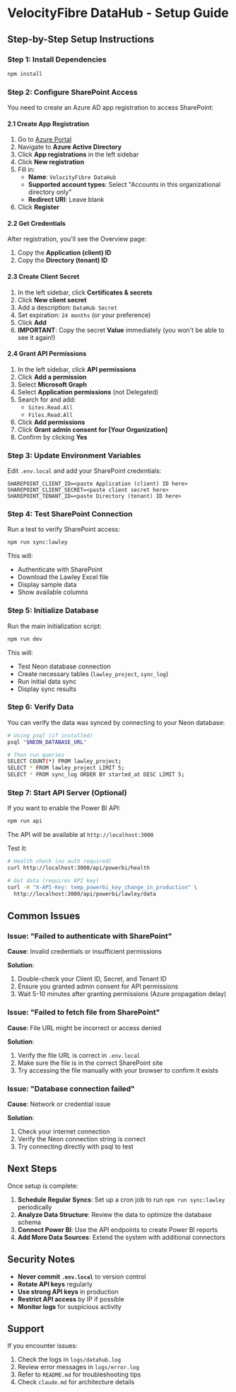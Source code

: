 # VelocityFibre DataHub - Setup Guide

## Step-by-Step Setup Instructions

### Step 1: Install Dependencies

```bash
npm install
```

### Step 2: Configure SharePoint Access

You need to create an Azure AD app registration to access SharePoint:

#### 2.1 Create App Registration

1. Go to [Azure Portal](https://portal.azure.com/)
2. Navigate to **Azure Active Directory**
3. Click **App registrations** in the left sidebar
4. Click **New registration**
5. Fill in:
   - **Name**: `VelocityFibre DataHub`
   - **Supported account types**: Select "Accounts in this organizational directory only"
   - **Redirect URI**: Leave blank
6. Click **Register**

#### 2.2 Get Credentials

After registration, you'll see the Overview page:

1. Copy the **Application (client) ID**
2. Copy the **Directory (tenant) ID**

#### 2.3 Create Client Secret

1. In the left sidebar, click **Certificates & secrets**
2. Click **New client secret**
3. Add a description: `DataHub Secret`
4. Set expiration: `24 months` (or your preference)
5. Click **Add**
6. **IMPORTANT**: Copy the secret **Value** immediately (you won't be able to see it again!)

#### 2.4 Grant API Permissions

1. In the left sidebar, click **API permissions**
2. Click **Add a permission**
3. Select **Microsoft Graph**
4. Select **Application permissions** (not Delegated)
5. Search for and add:
   - `Sites.Read.All`
   - `Files.Read.All`
6. Click **Add permissions**
7. Click **Grant admin consent for [Your Organization]**
8. Confirm by clicking **Yes**

### Step 3: Update Environment Variables

Edit `.env.local` and add your SharePoint credentials:

```env
SHAREPOINT_CLIENT_ID=<paste Application (client) ID here>
SHAREPOINT_CLIENT_SECRET=<paste client secret here>
SHAREPOINT_TENANT_ID=<paste Directory (tenant) ID here>
```

### Step 4: Test SharePoint Connection

Run a test to verify SharePoint access:

```bash
npm run sync:lawley
```

This will:
- Authenticate with SharePoint
- Download the Lawley Excel file
- Display sample data
- Show available columns

### Step 5: Initialize Database

Run the main initialization script:

```bash
npm run dev
```

This will:
- Test Neon database connection
- Create necessary tables (`lawley_project`, `sync_log`)
- Run initial data sync
- Display sync results

### Step 6: Verify Data

You can verify the data was synced by connecting to your Neon database:

```bash
# Using psql (if installed)
psql "$NEON_DATABASE_URL"

# Then run queries
SELECT COUNT(*) FROM lawley_project;
SELECT * FROM lawley_project LIMIT 5;
SELECT * FROM sync_log ORDER BY started_at DESC LIMIT 5;
```

### Step 7: Start API Server (Optional)

If you want to enable the Power BI API:

```bash
npm run api
```

The API will be available at `http://localhost:3000`

Test it:
```bash
# Health check (no auth required)
curl http://localhost:3000/api/powerbi/health

# Get data (requires API key)
curl -H "X-API-Key: temp_powerbi_key_change_in_production" \
  http://localhost:3000/api/powerbi/lawley/data
```

## Common Issues

### Issue: "Failed to authenticate with SharePoint"

**Cause**: Invalid credentials or insufficient permissions

**Solution**:
1. Double-check your Client ID, Secret, and Tenant ID
2. Ensure you granted admin consent for API permissions
3. Wait 5-10 minutes after granting permissions (Azure propagation delay)

### Issue: "Failed to fetch file from SharePoint"

**Cause**: File URL might be incorrect or access denied

**Solution**:
1. Verify the file URL is correct in `.env.local`
2. Make sure the file is in the correct SharePoint site
3. Try accessing the file manually with your browser to confirm it exists

### Issue: "Database connection failed"

**Cause**: Network or credential issue

**Solution**:
1. Check your internet connection
2. Verify the Neon connection string is correct
3. Try connecting directly with psql to test

## Next Steps

Once setup is complete:

1. **Schedule Regular Syncs**: Set up a cron job to run `npm run sync:lawley` periodically
2. **Analyze Data Structure**: Review the data to optimize the database schema
3. **Connect Power BI**: Use the API endpoints to create Power BI reports
4. **Add More Data Sources**: Extend the system with additional connectors

## Security Notes

- **Never commit `.env.local`** to version control
- **Rotate API keys** regularly
- **Use strong API keys** in production
- **Restrict API access** by IP if possible
- **Monitor logs** for suspicious activity

## Support

If you encounter issues:
1. Check the logs in `logs/datahub.log`
2. Review error messages in `logs/error.log`
3. Refer to `README.md` for troubleshooting tips
4. Check `claude.md` for architecture details
